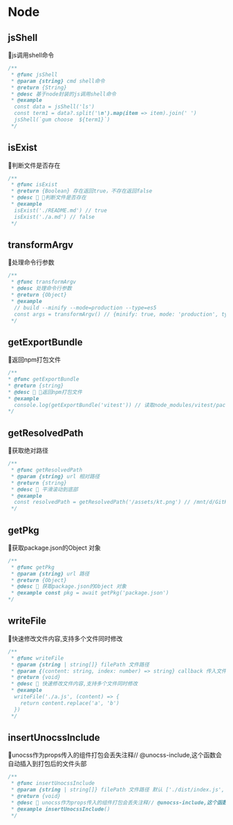# Node
## jsShell
🧿js调用shell命令
```typescript
/**
 * @func jsShell
 * @param {string} cmd shell命令
 * @return {String}
 * @desc 基于node封装的js调用shell命令
 * @example 
  const data = jsShell('ls')
  const term1 = data?.split('\n').map(item => item).join(' ')
  jsShell(`gum choose  ${term1}`)
 */
```
## isExist
🧿判断文件是否存在
```typescript
/**
 * @func isExist
 * @return {Boolean} 存在返回true，不存在返回false
 * @desc 📝 🧿判断文件是否存在
 * @example 
  isExist('./README.md') // true
  isExist('./a.md') // false
 */
```
## transformArgv
🧿处理命令行参数
```typescript
/**
 * @func transformArgv
 * @desc 处理命令行参数
 * @return {Object}
 * @example 
  // build --minify --mode=production --type=es5
  const args = transformArgv() // {minify: true, mode: 'production', type: 'es5'}
 */
```
## getExportBundle
🧿返回npm打包文件
```typescript
/**
* @func getExportBundle
* @return {string}
* @desc 📝 🧿返回npm打包文件
* @example 
  console.log(getExportBundle('vitest')) // 读取node_modules/vitest/package.json的module字段如果没有才会读取main字段, 返回打包文件的内容
*/
```
## getResolvedPath
🧿获取绝对路径
```typescript
/**
 * @func getResolvedPath
 * @param {string} url 相对路径
 * @return {string}
 * @desc 📝 平滑滚动到底部
 * @example 
  const resolvedPath = getResolvedPath('/assets/kt.png') // /mnt/d/GitHub/assets/kt.png
 */
```
## getPkg
🧿获取package.json的Object 对象
```typescript
/**
 * @func getPkg
 * @param {string} url 路径
 * @return {Object}
 * @desc 📝 获取package.json的Object 对象
 * @example const pkg = await getPkg('package.json')
*/
```
## writeFile
🧿快速修改文件内容,支持多个文件同时修改
```typescript
/**
 * @func writeFile
 * @param {string | string[]} filePath 文件路径
 * @param {(content: string, index: number) => string} callback 传入文件string类型的内容,可以修改后返回新的内容
 * @return {void}
 * @desc 📝 快速修改文件内容,支持多个文件同时修改
 * @example 
  writeFile('./a.js', (content) => {
    return content.replace('a', 'b')
  })
 */
```
## insertUnocssInclude
🧿unocss作为props传入的组件打包会丢失注释// @unocss-include,这个函数会自动插入到打包后的文件头部
```typescript
/**
 * @func insertUnocssInclude
 * @param {string | string[]} filePath 文件路径 默认 ['./dist/index.js', './dist/index.mjs']
 * @return {void}
 * @desc 📝 unocss作为props传入的组件打包会丢失注释// @unocss-include,这个函数会自动插入到打包后的文件头部
 * @example insertUnocssInclude()
 */
```
